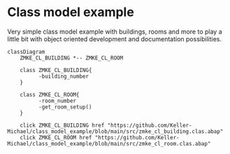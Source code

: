 # Class model example

Very simple class model example with buildings, rooms and more to play a little bit with object oriented development and documentation possibilities.

```mermaid
classDiagram
    ZMKE_CL_BUILDING *-- ZMKE_CL_ROOM
    
    class ZMKE_CL_BUILDING{
          -building_number
    }
    
    class ZMKE_CL_ROOM{
          -room_number
          -get_room_setup()
    }    
    
    click ZMKE_CL_BUILDING href "https://github.com/Keller-Michael/class_model_example/blob/main/src/zmke_cl_building.clas.abap" 
    click ZMKE_CL_ROOM href "https://github.com/Keller-Michael/class_model_example/blob/main/src/zmke_cl_room.clas.abap"
```

